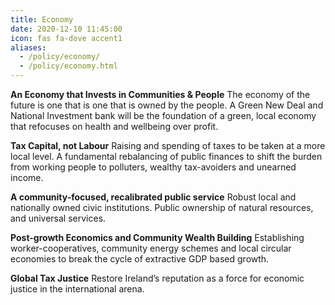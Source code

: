```yaml
---
title: Economy 
date: 2020-12-10 11:45:00
icon: fas fa-dove accent1
aliases:
  - /policy/economy/
  - /policy/economy.html
---
```


**An Economy that Invests in Communities & People**
The economy of the future is one that is one that is owned by the people. A Green New Deal and National Investment bank will be the foundation of a green, local economy that refocuses on health and wellbeing over profit.

**Tax Capital, not Labour**
Raising and spending of taxes to be taken at a more local level.
A fundamental rebalancing of public finances to shift the burden from working people to polluters, wealthy tax-avoiders and unearned income.

**A community-focused, recalibrated public service**
Robust local and nationally owned civic institutions. Public ownership of natural resources, and universal services.

**Post-growth Economics and Community Wealth Building**
Establishing worker-cooperatives, community energy schemes and local circular economies to break the cycle of extractive GDP based growth.

**Global Tax Justice**
Restore Ireland’s reputation as a force for economic justice in the international arena.

